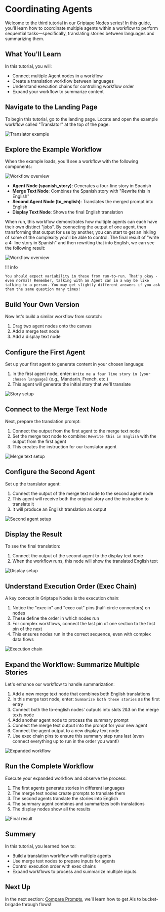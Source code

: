 # Coordinating Agents

Welcome to the third tutorial in our Griptape Nodes series! In this guide, you'll learn how to coordinate multiple agents within a workflow to perform sequential tasks—specifically, translating stories between languages and summarizing them.

## What You'll Learn

In this tutorial, you will:

- Connect multiple Agent nodes in a workflow
- Create a translation workflow between languages
- Understand execution chains for controlling workflow order
- Expand your workflow to summarize content

## Navigate to the Landing Page

To begin this tutorial, go to the landing page. Locate and open the example workflow called "Translator" at the top of the page.

![Translator example](assets/translator_example.png)

## Explore the Example Workflow

When the example loads, you'll see a workflow with the following components:

![Workflow overview](assets/workflow_overview.png)

- **Agent Node (spanish_story)**: Generates a four-line story in Spanish
- **Merge Text Node**: Combines the Spanish story with "Rewrite this in English"
- **Second Agent Node (to_english)**: Translates the merged prompt into English
- **Display Text Node**: Shows the final English translation

When run, this workflow demonstrates how multiple agents can each have their own distinct "jobs". By connecting the output of one agent, then transforming that output for use by another, you can start to get an inkling of some of the complexity you'll be able to control. The final result of "write a 4-line story in Spanish" and then rewriting that into English, we can see the following result:

![Workflow overview](assets/workflow_result.png)

!!! info

    You should expect variability in these from run-to-run. That's okay - even normal! Remember, talking with an Agent can in a way be like talking to a person. You may get slightly different answers if you ask them the same question many times!

## Build Your Own Version

Now let's build a similar workflow from scratch:

1. Drag two agent nodes onto the canvas
1. Add a merge text node
1. Add a display text node

## Configure the First Agent

Set up your first agent to generate content in your chosen language:

1. In the first agent node, enter: `Write me a four line story in [your chosen language]` (e.g., Mandarin, French, etc.)
1. This agent will generate the initial story that we'll translate

![Story setup](assets/mandarin.png)

## Connect to the Merge Text Node

Next, prepare the translation prompt:

1. Connect the output from the first agent to the merge text node
1. Set the merge text node to combine: `Rewrite this in English` with the output from the first agent
1. This creates the instruction for our translator agent

![Merge text setup](assets/mandarin_merge.png)

## Configure the Second Agent

Set up the translator agent:

1. Connect the output of the merge text node to the second agent node
1. This agent will receive both the original story and the instruction to translate it
1. It will produce an English translation as output

![Second agent setup](assets/mandarin_to_english.png)

## Display the Result

To see the final translation:

1. Connect the output of the second agent to the display text node
1. When the workflow runs, this node will show the translated English text

![Display setup](assets/mandarin_display.png)

## Understand Execution Order (Exec Chain)

A key concept in Griptape Nodes is the execution chain:

1. Notice the "exec in" and "exec out" pins (half-circle connectors) on nodes
1. These define the order in which nodes run
1. For complex workflows, connect the last pin of one section to the first pin of the next
1. This ensures nodes run in the correct sequence, even with complex data flows

![Execution chain](assets/exec_chain.png)

## Expand the Workflow: Summarize Multiple Stories

Let's enhance our workflow to handle summarization:

1. Add a new merge text node that combines both English translations
1. In this merge text node, enter: `Summarize both these stories` as the first entry
1. Connect both the to-english nodes' outputs into slots 2&3 on the merge texts node
1. Add another agent node to process the summary prompt
1. Connect the merge text output into the prompt for your new agent
1. Connect the agent output to a new display text node
1. Use exec chain pins to ensure this summary step runs last (even connect everything up to run in the order you want!)

![Expanded workflow](assets/summary_pre.png)

## Run the Complete Workflow

Execute your expanded workflow and observe the process:

1. The first agents generate stories in different languages
1. The merge text nodes create prompts to translate them
1. The second agents translate the stories into English
1. The summary agent combines and summarizes both translations
1. The display nodes show all the results

![Final result](assets/final_result.png)

## Summary

In this tutorial, you learned how to:

- Build a translation workflow with multiple agents
- Use merge text nodes to prepare inputs for agents
- Control execution order with exec chains
- Expand workflows to process and summarize multiple inputs

## Next Up

In the next section: [Compare Prompts](../03_compare_prompts/FTUE_03_compare_prompts.md), we'll learn how to get AIs to bucket-brigade through flows!
